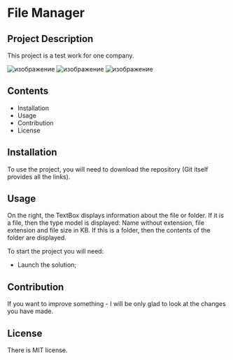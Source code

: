 # File Manager

## Project Description

This project is a test work for one company.

![изображение](https://github.com/Sanier/FileManager/assets/31060406/89226344-135a-4846-844e-9527a356dc3e)
![изображение](https://github.com/Sanier/FileManager/assets/31060406/6740018d-7ecf-48db-82a1-13f84d47698e)
![изображение](https://github.com/Sanier/FileManager/assets/31060406/83cd8a68-d637-48eb-8acd-27cafa63f887)

## Contents

- Installation
- Usage
- Contribution
- License

## Installation

To use the project, you will need to download the repository (Git itself provides all the links).

## Usage

On the right, the TextBox displays information about the file or folder. 
If it is a file, then the type model is displayed: Name without extension, file extension and file size in KB. If this is a folder, then the contents of the folder are displayed.

To start the project you will need:
- Launch the solution;

## Contribution
If you want to improve something - I will be only glad to look at the changes you have made.

## License

There is MIT license.
